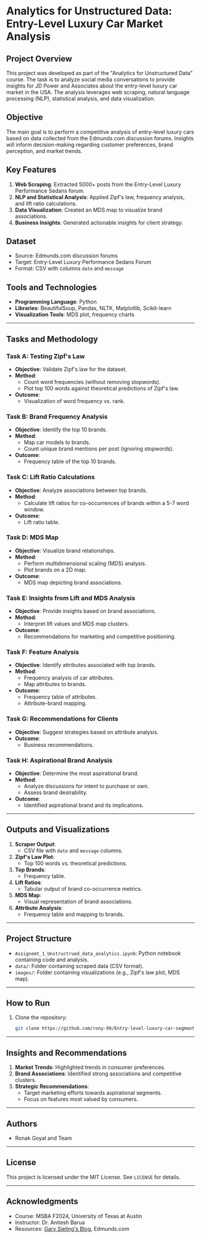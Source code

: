# Analytics for Unstructured Data: Entry-Level Luxury Car Market Analysis

## Project Overview
This project was developed as part of the "Analytics for Unstructured Data" course. The task is to analyze social media conversations to provide insights for JD Power and Associates about the entry-level luxury car market in the USA. The analysis leverages web scraping, natural language processing (NLP), statistical analysis, and data visualization.

## Objective
The main goal is to perform a competitive analysis of entry-level luxury cars based on data collected from the Edmunds.com discussion forums. Insights will inform decision-making regarding customer preferences, brand perception, and market trends.

## Key Features
1. **Web Scraping**: Extracted 5000+ posts from the Entry-Level Luxury Performance Sedans forum.
2. **NLP and Statistical Analysis**: Applied Zipf's law, frequency analysis, and lift ratio calculations.
3. **Data Visualization**: Created an MDS map to visualize brand associations.
4. **Business Insights**: Generated actionable insights for client strategy.

## Dataset
- Source: Edmunds.com discussion forums
- Target: Entry-Level Luxury Performance Sedans Forum
- Format: CSV with columns `date` and `message`

## Tools and Technologies
- **Programming Language**: Python
- **Libraries**: BeautifulSoup, Pandas, NLTK, Matplotlib, Scikit-learn
- **Visualization Tools**: MDS plot, frequency charts

---

## Tasks and Methodology

### Task A: Testing Zipf's Law
- **Objective**: Validate Zipf's law for the dataset.
- **Method**:
  - Count word frequencies (without removing stopwords).
  - Plot top 100 words against theoretical predictions of Zipf's law.
- **Outcome**:
  - Visualization of word frequency vs. rank.

### Task B: Brand Frequency Analysis
- **Objective**: Identify the top 10 brands.
- **Method**:
  - Map car models to brands.
  - Count unique brand mentions per post (ignoring stopwords).
- **Outcome**:
  - Frequency table of the top 10 brands.

### Task C: Lift Ratio Calculations
- **Objective**: Analyze associations between top brands.
- **Method**:
  - Calculate lift ratios for co-occurrences of brands within a 5-7 word window.
- **Outcome**:
  - Lift ratio table.

### Task D: MDS Map
- **Objective**: Visualize brand relationships.
- **Method**:
  - Perform multidimensional scaling (MDS) analysis.
  - Plot brands on a 2D map.
- **Outcome**:
  - MDS map depicting brand associations.

### Task E: Insights from Lift and MDS Analysis
- **Objective**: Provide insights based on brand associations.
- **Method**:
  - Interpret lift values and MDS map clusters.
- **Outcome**:
  - Recommendations for marketing and competitive positioning.

### Task F: Feature Analysis
- **Objective**: Identify attributes associated with top brands.
- **Method**:
  - Frequency analysis of car attributes.
  - Map attributes to brands.
- **Outcome**:
  - Frequency table of attributes.
  - Attribute-brand mapping.

### Task G: Recommendations for Clients
- **Objective**: Suggest strategies based on attribute analysis.
- **Outcome**:
  - Business recommendations.

### Task H: Aspirational Brand Analysis
- **Objective**: Determine the most aspirational brand.
- **Method**:
  - Analyze discussions for intent to purchase or own.
  - Assess brand desirability.
- **Outcome**:
  - Identified aspirational brand and its implications.

---

## Outputs and Visualizations
1. **Scraper Output**:
   - CSV file with `date` and `message` columns.
2. **Zipf's Law Plot**:
   - Top 100 words vs. theoretical predictions.
3. **Top Brands**:
   - Frequency table.
4. **Lift Ratios**:
   - Tabular output of brand co-occurrence metrics.
5. **MDS Map**:
   - Visual representation of brand associations.
6. **Attribute Analysis**:
   - Frequency table and mapping to brands.

---

## Project Structure
- `Assignemt_1_Unstructrued_data_analytics.ipynb`: Python notebook containing code and analysis.
- `data/`: Folder containing scraped data (CSV format).
- `images/`: Folder containing visualizations (e.g., Zipf's law plot, MDS map).

---

## How to Run
1. Clone the repository:
   ```bash
   git clone https://github.com/rony-99/Entry-level-luxury-car-segment-analysis.git
   
   ```

---

## Insights and Recommendations
1. **Market Trends**: Highlighted trends in consumer preferences.
2. **Brand Associations**: Identified strong associations and competitive clusters.
3. **Strategic Recommendations**:
   - Target marketing efforts towards aspirational segments.
   - Focus on features most valued by consumers.

---

## Authors
- Ronak Goyal and Team

---

## License
This project is licensed under the MIT License. See `LICENSE` for details.

---

## Acknowledgments
- Course: MSBA F2024, University of Texas at Austin
- Instructor: Dr. Anitesh Barua
- Resources: [Gary Sieling's Blog](http://www.garysieling.com/blog/exploring-zipfs-law-with-python-nltk-scipy-and-matplotlib), Edmunds.com
